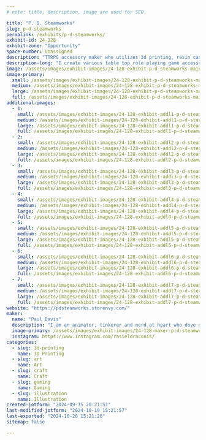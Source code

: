 ```yaml
---
# note: title, description, image are used for SEO

title: "P. D. Steamworks"
slug: p-d-steamworks
permalink: /exhibits/p-d-steamworks/
exhibit-id: 24-128
exhibit-zone: "Opportunity"
space-number: Unassigned
description: "TTRPG accessory maker who utilizes 3d printing, resin casting and a lot of tinkering."
description-long: "I create various table top role playing game accessories from 3D printed dice boxes, a fusion of dice box and dice tower I call a Tower Vault to hand casting resin dice, and have recently started tinkering and experimenting with creating mini-modules for game masters to either add into their own games or (eventually) run a full adventure with."
image: /assets/images/exhibit-images/24-128-exhibit-p-d-steamworks-mainbooth-large.jpg
image-primary: 
  small: /assets/images/exhibit-images/24-128-exhibit-p-d-steamworks-mainbooth-small.jpg
  medium: /assets/images/exhibit-images/24-128-exhibit-p-d-steamworks-mainbooth-medium.jpg
  large: /assets/images/exhibit-images/24-128-exhibit-p-d-steamworks-mainbooth-large.jpg
  full: /assets/images/exhibit-images/24-128-exhibit-p-d-steamworks-mainbooth-full.jpg
additional-images: 
  - 1:
    small: /assets/images/exhibit-images/24-128-exhibit-addl1-p-d-steamworks-diceset1-small.jpg
    medium: /assets/images/exhibit-images/24-128-exhibit-addl1-p-d-steamworks-diceset1-medium.jpg
    large: /assets/images/exhibit-images/24-128-exhibit-addl1-p-d-steamworks-diceset1-large.jpg
    full: /assets/images/exhibit-images/24-128-exhibit-addl1-p-d-steamworks-diceset1-full.jpg
  - 2:
    small: /assets/images/exhibit-images/24-128-exhibit-addl2-p-d-steamworks-dicebox1-small.jpg
    medium: /assets/images/exhibit-images/24-128-exhibit-addl2-p-d-steamworks-dicebox1-medium.jpg
    large: /assets/images/exhibit-images/24-128-exhibit-addl2-p-d-steamworks-dicebox1-large.jpg
    full: /assets/images/exhibit-images/24-128-exhibit-addl2-p-d-steamworks-dicebox1-full.jpg
  - 3:
    small: /assets/images/exhibit-images/24-128-exhibit-addl3-p-d-steamworks-dungeongiri1-small.jpg
    medium: /assets/images/exhibit-images/24-128-exhibit-addl3-p-d-steamworks-dungeongiri1-medium.jpg
    large: /assets/images/exhibit-images/24-128-exhibit-addl3-p-d-steamworks-dungeongiri1-large.jpg
    full: /assets/images/exhibit-images/24-128-exhibit-addl3-p-d-steamworks-dungeongiri1-full.jpg
  - 4:
    small: /assets/images/exhibit-images/24-128-exhibit-addl4-p-d-steamworks-dungeongiri2-small.jpg
    medium: /assets/images/exhibit-images/24-128-exhibit-addl4-p-d-steamworks-dungeongiri2-medium.jpg
    large: /assets/images/exhibit-images/24-128-exhibit-addl4-p-d-steamworks-dungeongiri2-large.jpg
    full: /assets/images/exhibit-images/24-128-exhibit-addl4-p-d-steamworks-dungeongiri2-full.jpg
  - 5:
    small: /assets/images/exhibit-images/24-128-exhibit-addl5-p-d-steamworks-totorobox1-small.jpg
    medium: /assets/images/exhibit-images/24-128-exhibit-addl5-p-d-steamworks-totorobox1-medium.jpg
    large: /assets/images/exhibit-images/24-128-exhibit-addl5-p-d-steamworks-totorobox1-large.jpg
    full: /assets/images/exhibit-images/24-128-exhibit-addl5-p-d-steamworks-totorobox1-full.jpg
  - 6:
    small: /assets/images/exhibit-images/24-128-exhibit-addl6-p-d-steamworks-totorobox2-small.jpg
    medium: /assets/images/exhibit-images/24-128-exhibit-addl6-p-d-steamworks-totorobox2-medium.jpg
    large: /assets/images/exhibit-images/24-128-exhibit-addl6-p-d-steamworks-totorobox2-large.jpg
    full: /assets/images/exhibit-images/24-128-exhibit-addl6-p-d-steamworks-totorobox2-full.jpg
  - 7:
    small: /assets/images/exhibit-images/24-128-exhibit-addl7-p-d-steamworks-totorobox3-small.jpg
    medium: /assets/images/exhibit-images/24-128-exhibit-addl7-p-d-steamworks-totorobox3-medium.jpg
    large: /assets/images/exhibit-images/24-128-exhibit-addl7-p-d-steamworks-totorobox3-large.jpg
    full: /assets/images/exhibit-images/24-128-exhibit-addl7-p-d-steamworks-totorobox3-full.jpg
website: "https://pdsteamworks.storenvy.com/"
maker: 
  name: "Paul Davis"
  description: "I am an animator, tinkerer and nerd at heart who dove deep into trpgs. Got into 3d printing a good few years ago now and have been fusing my love of various media, 3d printing, tinkering, and ttrpg accessories."
  image-primary: /assets/images/exhibit-images/24-128-maker-p-d-steamworks-pdslogohq-medium.png
  instagram: https://www.instagram.com/rasieldraconis/
categories: 
  - slug: 3d-printing
    name: 3D Printing
  - slug: art
    name: Art
  - slug: craft
    name: Craft
  - slug: gaming
    name: Gaming
  - slug: illustration
    name: Illustration
created-jotform: "2024-09-15 20:21:51"
last-modified-jotform: "2024-10-19 15:21:57"
last-exported: "2024-10-20 15:21:26"
sitemap: false

---
```

